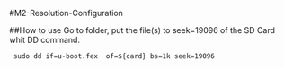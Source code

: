 #M2-Resolution-Configuration

##How to use 
Go to folder, put the file(s) to seek=19096 of the SD Card whit DD command.



	 sudo dd if=u-boot.fex 	of=${card} bs=1k seek=19096


